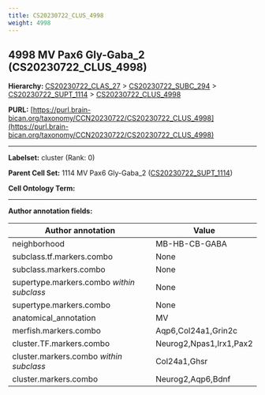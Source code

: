 ```yaml
---
title: CS20230722_CLUS_4998
weight: 4998
---
```

## 4998 MV Pax6 Gly-Gaba_2 (CS20230722_CLUS_4998)
<b>Hierarchy: </b>
[CS20230722_CLAS_27](../CS20230722_CLAS_27) >
[CS20230722_SUBC_294](../CS20230722_SUBC_294) >
[CS20230722_SUPT_1114](../CS20230722_SUPT_1114) >
[CS20230722_CLUS_4998](../CS20230722_CLUS_4998)

**PURL:** [https://purl.brain-bican.org/taxonomy/CCN20230722/CS20230722_CLUS_4998](https://purl.brain-bican.org/taxonomy/CCN20230722/CS20230722_CLUS_4998)

---


**Labelset:** cluster (Rank: 0)

**Parent Cell Set:** 1114 MV Pax6 Gly-Gaba_2 ([CS20230722_SUPT_1114](../CS20230722_SUPT_1114))



**Cell Ontology Term:** 

[MARKER GENES.]: #


---

[TRANSFERRED ANNOTATIONS.]: #


[AUTHOR ANNOTATION FIELDS.]: #


**Author annotation fields:**

| Author annotation | Value |
|-------------------|-------|
|neighborhood|MB-HB-CB-GABA|
|subclass.tf.markers.combo|None|
|subclass.markers.combo|None|
|supertype.markers.combo _within subclass_|None|
|supertype.markers.combo|None|
|anatomical_annotation|MV|
|merfish.markers.combo|Aqp6,Col24a1,Grin2c|
|cluster.TF.markers.combo|Neurog2,Npas1,Irx1,Pax2|
|cluster.markers.combo _within subclass_|Col24a1,Ghsr|
|cluster.markers.combo|Neurog2,Aqp6,Bdnf|
